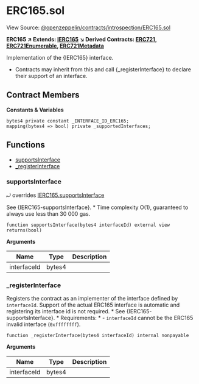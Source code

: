 # ERC165.sol

View Source: [@openzeppelin/contracts/introspection/ERC165.sol](https://github.com/Dapp-Wizards/Avastars-Contracts/blob/master/@openzeppelin/contracts/introspection/ERC165.sol)

**ERC165** **↗ Extends: [IERC165](IERC165.md)**
**↘ Derived Contracts: [ERC721](ERC721.md), [ERC721Enumerable](ERC721Enumerable.md), [ERC721Metadata](ERC721Metadata.md)**

Implementation of the {IERC165} interface.
 * Contracts may inherit from this and call {_registerInterface} to declare
their support of an interface.

## Contract Members
**Constants & Variables**

```solidity
bytes4 private constant _INTERFACE_ID_ERC165;
mapping(bytes4 => bool) private _supportedInterfaces;

```

## **Functions**

- [supportsInterface](#supportsinterface)
- [_registerInterface](#_registerinterface)

### supportsInterface

⤾ overrides [IERC165.supportsInterface](IERC165.md#supportsinterface)

See {IERC165-supportsInterface}.
     * Time complexity O(1), guaranteed to always use less than 30 000 gas.

```solidity
function supportsInterface(bytes4 interfaceId) external view
returns(bool)
```

**Arguments**

| Name        | Type           | Description  |
| ------------- |------------- | -----|
| interfaceId | bytes4 |  | 

### _registerInterface

Registers the contract as an implementer of the interface defined by
`interfaceId`. Support of the actual ERC165 interface is automatic and
registering its interface id is not required.
     * See {IERC165-supportsInterface}.
     * Requirements:
     * - `interfaceId` cannot be the ERC165 invalid interface (`0xffffffff`).

```solidity
function _registerInterface(bytes4 interfaceId) internal nonpayable
```

**Arguments**

| Name        | Type           | Description  |
| ------------- |------------- | -----|
| interfaceId | bytes4 |  | 

